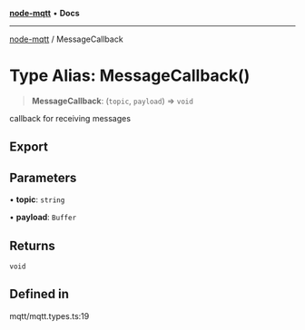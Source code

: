 [**node-mqtt**](../README.md) • **Docs**

***

[node-mqtt](../globals.md) / MessageCallback

# Type Alias: MessageCallback()

> **MessageCallback**: (`topic`, `payload`) => `void`

callback for receiving messages

## Export

## Parameters

• **topic**: `string`

• **payload**: `Buffer`

## Returns

`void`

## Defined in

mqtt/mqtt.types.ts:19
